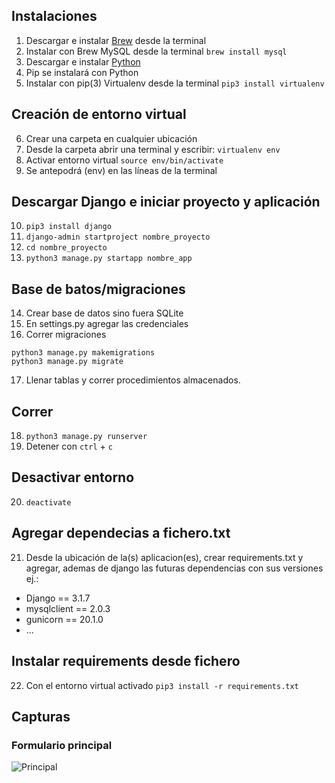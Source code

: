 ## Instalaciones

1. Descargar e instalar [Brew](https://brew.sh/index_es) desde la terminal
2. Instalar con Brew MySQL desde la terminal `brew install mysql`
3. Descargar e instalar [Python](https://www.python.org)
4. Pip se instalará con Python
5. Instalar con pip(3) Virtualenv desde la terminal `pip3 install virtualenv`

## Creación de entorno virtual
6. Crear una carpeta en cualquier ubicación
7. Desde la carpeta abrir una terminal y escribir: `virtualenv env`
8. Activar entorno virtual `source env/bin/activate`
9. Se antepodrá (env) en las líneas de la terminal

## Descargar Django e iniciar proyecto y aplicación 
10. `pip3 install django`
11. `django-admin startproject nombre_proyecto`
12. `cd nombre_proyecto`
13. `python3 manage.py startapp nombre_app`

## Base de batos/migraciones
14. Crear base de datos sino fuera SQLite
15. En settings.py agregar las credenciales
16. Correr migraciones
```
python3 manage.py makemigrations
python3 manage.py migrate
```
17. Llenar tablas y correr procedimientos almacenados.

## Correr
18. `python3 manage.py runserver`
19. Detener con `ctrl` + `c`

## Desactivar entorno
20. `deactivate`

## Agregar dependecias a fichero.txt
21. Desde la ubicación de la(s) aplicacion(es), crear requirements.txt y agregar, ademas de django las futuras dependencias con sus versiones ej.: 
- Django == 3.1.7
- mysqlclient == 2.0.3
- gunicorn == 20.1.0
- ...

## Instalar requirements desde fichero
22. Con el entorno virtual activado `pip3 install -r requirements.txt`

## Capturas
### Formulario principal
![Principal](https://mega.nz/file/2EM2mTyY#64V9n2sVp1we35k8ZtS7Vm8HzgqlCc_RXrfs-lAMSu0)